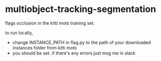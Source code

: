# multiobject-tracking-segmentation

flags occlusion in the kitti mots training set.

to run locally, 
* change INSTANCE_PATH in flag.py to the path of your downloaded instances folder from kitti mots
* you should be set. if there's any errors just msg me in slack
